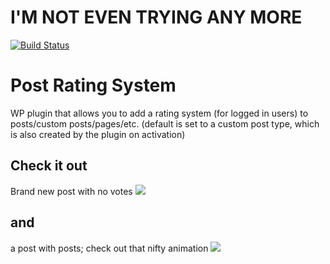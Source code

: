 # I'M NOT EVEN TRYING ANY MORE

[![Build Status](https://travis-ci.org/Banjerr/postRatingSystem.svg?branch=master)](https://travis-ci.org/Banjerr/postRatingSystem)

# Post Rating System

WP plugin that allows you to add a rating system (for logged in users) to posts/custom posts/pages/etc. (default is set to a custom post type, which is also created by the plugin on activation)

## Check it out
Brand new post with no votes
![](https://dl.dropboxusercontent.com/s/limz7q0nl3t4qyq/089D0D46-2761-4756-9D9E-CD1A87EEA7C1-31180-0000666FDDD144AF.gif?dl=0)

## and
a post with posts; check out that nifty animation
![](https://dl.dropboxusercontent.com/s/m60lfapl5qz3f9o/D0972031-DB3B-44A4-BE26-414ABC1A3659-31180-0000668613A4B9E4.gif?dl=0)
